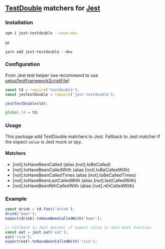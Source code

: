 ## [TestDouble](https://github.com/testdouble/testdouble.js) matchers for [Jest](https://github.com/facebook/jest)
### Installation
```bash
npm i jest-testdouble --save-dev
```
or
```sbash
yarn add jest-testdouble --dev
```
### Configuration
From Jest test helper (we recommend to use [setupTestFrameworkScriptFile](https://jestjs.io/docs/en/configuration.html#setuptestframeworkscriptfile-string))
```js
const td = require('testdouble');
const jesTestDouble = require('jest-testdouble');

jestTestDouble(td);

global.td = td;
```

### Usage
This package add TestDouble matchers to Jest. Fallback to Jest matcher if the expect `value` is Jest mock or spy.
#### Matchers
- [not].toHaveBeenCalled (alias [not].toBeCalled)
- [not].toHaveBeenCalledWith (alias [not].toBeCalledWith)
- [not].toHaveBeenCalledTimes (alias [not].toBeCalledTimes)
- [not].toHaveBeenLastCalledWith (alias [not].lastCalledWith)
- [not].toHaveBeenNthCalledWith (alias [not].nthCalledWith)
### Example
```js
const drink = td.func('drink');
drink('beer');
expect(drink).toHaveBeenCalledWith('beer');

// Fallback to Jest matcher if expect value is Jest mock function
const eat = jest.eat('eat');
eat('rice');
expect(eat).toHaveBeenCalledWith('rice');
```

